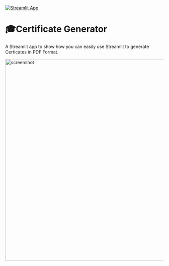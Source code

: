 [![Streamlit App](https://static.streamlit.io/badges/streamlit_badge_black_white.svg)](https://share.streamlit.io/streamlit/example-app-pdf-report/main)

# 🎓Certificate Generator

A Streamlit app to show how you can easily use Streamlit to generate Certicates in PDF Format.

<img width="640" alt="screenshot" src="https://user-images.githubusercontent.com/7164864/141756801-172f3829-788b-4907-806f-f183c34090ad.png">
